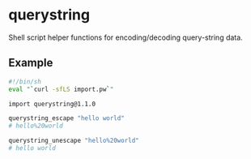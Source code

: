 # querystring

Shell script helper functions for encoding/decoding query-string data.

## Example

```bash
#!/bin/sh
eval "`curl -sfLS import.pw`"

import querystring@1.1.0

querystring_escape "hello world"
# hello%20world

querystring_unescape "hello%20world"
# hello world
```
